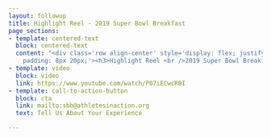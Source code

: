 ```yaml
---
layout: followup
title: Highlight Reel - 2019 Super Bowl Breakfast
page_sections:
- template: centered-text
  block: centered-text
  content: "<div class='row align-center' style='display: flex; justify-content: center;
    padding: 8px 20px;'><h3>Highlight Reel <br />2019 Super Bowl Breakfast</h3></div>"
- template: video
  block: video
  link: https://www.youtube.com/watch/P07iECwcRBI
- template: call-to-action-button
  block: cta
  link: mailto:sbb@athletesinaction.org
  text: Tell Us About Your Experience

---
```

